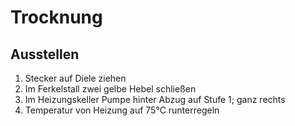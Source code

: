 # Trocknung

## Ausstellen

1. Stecker auf Diele ziehen
2. Im Ferkelstall zwei gelbe Hebel schließen
3. Im Heizungskeller Pumpe hinter Abzug auf Stufe 1; ganz rechts
4. Temperatur von Heizung auf 75°C runterregeln